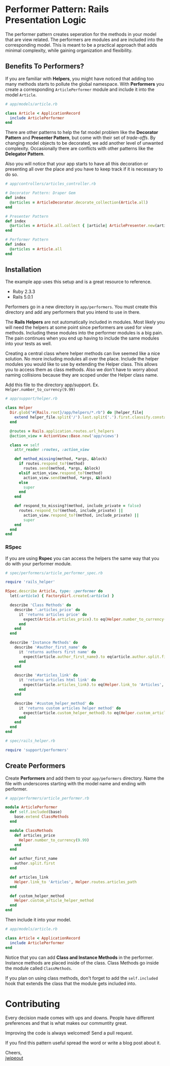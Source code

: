 # Performer Pattern: Rails Presentation Logic

The performer pattern creates seperation for the methods in your model that are view related. The performers are modules and are included into the corresponding model. This is meant to be a practical approach that adds minimal complexity, while gaining organization and flexibility.

## Benefits To Performers?

If you are familiar with __Helpers__, you might have noticed that adding too many methods starts to pollute the global namespace. With __Performers__ you create a corresponding ```ArticlePerformer``` module and include it into the model ```Article```.

```ruby
# app/models/article.rb

class Article < ApplicationRecord
  include ArticlePerformer
end
```

There are other patterns to help the fat model problem like the __Decorator Pattern__ and __Presenter Pattern__, but come with their set of _trade-offs_. By changing model objects to be decorated, we add another level of unwanted complexity. Occasionally there are conflicts with other patterns like the __Delegator Pattern__.

Also you will notice that your app starts to have all this decoration or presenting all over the place and you have to keep track if it is necessary to do so.

```ruby
# app/controllers/articles_controller.rb

# Decorator Pattern: Draper Gem
def index
  @articles = ArticleDecorator.decorate_collection(Article.all)
end

# Presenter Pattern
def index
  @articles = Article.all.collect { |article| ArticlePresenter.new(article) }
end

# Performer Pattern
def index
  @articles = Article.all
end
```

## Installation

The example app uses this setup and is a great resource to reference.

- Ruby 2.3.3
- Rails 5.0.1

Performers go in a new directory in ```app/performers```. You must create this directory and add any performers that you intend to use in there. 

The __Rails Helpers__ are not automatically included in modules. Most likely you will need the helpers at some point since performers are used for view methods. Including these modules into the performer modules is a  big pain. The pain continues when you end up having to include the same modules into your tests as well. 

Creating a central class where helper methods can live seemed like a nice solution. No more including modules all over the place. Include the helper modules you would like to use by extending the Helper class. This allows you to access them as class methods. Also we don't have to worry about naming collisions because they are scoped under the Helper class name. 

Add this file to the directory app/support. Ex. ```Helper.number_to_currency(9.99)```

```ruby
# app/support/helper.rb

class Helper
  Dir.glob("#{Rails.root}/app/helpers/*.rb") do |helper_file|
    extend helper_file.split('/').last.split('.').first.classify.constantize
  end

  @routes = Rails.application.routes.url_helpers
  @action_view = ActionView::Base.new('app/views')

  class << self
    attr_reader :routes, :action_view

    def method_missing(method, *args, &block)
      if routes.respond_to?(method)
        routes.send(method, *args, &block)
      elsif action_view.respond_to?(method)
        action_view.send(method, *args, &block)
      else
        super
      end
    end

    def respond_to_missing?(method, include_private = false)
      routes.respond_to?(method, include_private) ||
        action_view.respond_to?(method, include_private) ||
        super
    end
  end
end
```

### RSpec

If you are using __Rspec__ you can access the helpers the same way that you do with your performer module. 

```ruby
# spec/performers/article_performer_spec.rb

require 'rails_helper'

RSpec.describe Article, type: :performer do
  let(:article) { FactoryGirl.create(:article) }

  describe 'Class Methods' do
    describe '.articles_price' do
      it 'returns articles price' do
        expect(Article.articles_price).to eq(Helper.number_to_currency(9.99))
      end
    end
  end

  describe 'Instance Methods' do
    describe '#author_first_name' do
      it 'returns authors first name' do
        expect(article.author_first_name).to eq(article.author.split.first)
      end
    end

    describe '#articles_link' do
      it 'returns articles html link' do
        expect(article.articles_link).to eq(Helper.link_to 'Articles', Helper.routes.articles_path)
      end
    end

    describe '#custom_helper_method' do
      it 'returns custom articles helper method' do
        expect(article.custom_helper_method).to eq(Helper.custom_article_helper_method)
      end
    end
  end
end
```

```ruby
# spec/rails_helper.rb

require 'support/performers'
```

## Create Performers

Create __Performers__ and add them to your ```app/peformers``` directory. Name the file with underscores starting with the model name and ending with performer.

```ruby
# app/performers/article_performer.rb

module ArticlePerformer
  def self.included(base)
    base.extend ClassMethods
  end

  module ClassMethods
    def articles_price
      Helper.number_to_currency(9.99)
    end
  end

  def author_first_name
    author.split.first
  end

  def articles_link
    Helper.link_to 'Articles', Helper.routes.articles_path
  end

  def custom_helper_method
    Helper.custom_article_helper_method
  end
end
```

Then include it into your model.


```ruby
# app/models/article.rb

class Article < ApplicationRecord
  include ArticlePerformer
end
```

Notice that you can add __Class and Instance Methods__ in the performer. Instance methods are placed inside of the class. Class Methods go inside the module called ```ClassMethods```.

If you plan on using class methods, don't forget to add the  ```self.included``` hook that extends the class that the module gets included into.

# Contributing

Every decision made comes with ups and downs. People have different preferences and that is what makes our communtity great.

Improving the code is always welcomed! Send a pull request.

If you find this pattern useful spread the word or write a blog post about it.

Cheers,<br>
[jwipeout](https://github.com/jwipeout)
